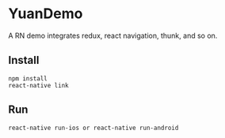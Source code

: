 # YuanDemo

A RN demo integrates redux, react navigation, thunk, and so on.


## Install

```
npm install
react-native link
```

## Run

```
react-native run-ios or react-native run-android
```